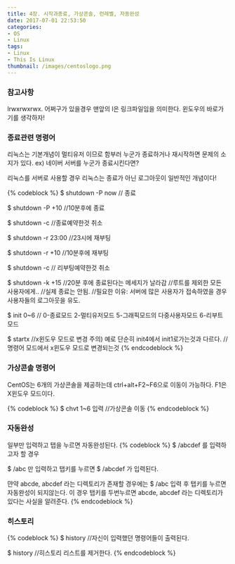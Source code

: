 ```yaml
---
title: 4장. 시작과종료, 가상콘솔, 런레벨, 자동완성
date: 2017-07-01 22:53:50
categories:
- OS
- Linux
tags:
- Linux
- This Is Linux
thumbnail: /images/centoslogo.png
---
```

### 참고사항
lrwxrwxrwx. 어쩌구가 있을경우 맨앞의 l은 링크파일임을 의미한다. 윈도우의 바로가기를 생각하자!

### 종료관련 명령어
리눅스는 기본개념이 멀티유저 이므로 함부러 누군가 종료하거나 재시작하면 문제의 소지가 있다. ex) 네이버 서버를 누군가 종료시킨다면?

리눅스를 서버로 사용할 경우 리눅스는 종료가 아닌 로그아웃이 일반적인 개념이다!

{% codeblock %}
$ shutdown -P now // 종료

$ shutdown -P +10 //10분후에 종료

$ shutdown -c //종료예약한것 취소

$ shutdown -r 23:00 //23시에 재부팅

$ shutdown -r +10 //10분후에 재부팅

$ shutdown -c // 리부팅예약한것 취소

$ shutdown -k +15  //20분 후에 종료된다는 메세지가 날라감
                  //루트를 제외한 모든 사용자에게..
                  //실제 종료는 안됨.
                  //필요한 이유: 서버에 많은 사용자가 접속하였을 경우 사용자들의 로그아웃을 유도.

$ init 0~6        // 0-종료모드 2-멀티유저모드 5-그래픽모드의 다중사용자모드 6-리부트모드

$ startx      //x윈도우 모드로 변경
              주의) 예로 단순히 init4에서 init1로가는것과 다르다.
              //명령어 모드에서 x윈도우 모드로 변경되는것
{% endcodeblock %}


### 가상콘솔 명령어
CentOS는 6개의 가상콘솔을 제공하는데 ctrl+alt+F2~F6으로 이동이 가능하다. F1은 X윈도우 모드이다.

{% codeblock %}
$ chvt 1~6 입력 //가상콘솔 이동
{% endcodeblock %}

### 자동완성
일부만 입력하고 탭을 누르면 자동완성된다.
{% codeblock %}
$ /abcdef
를 입력하고자 할 경우

$ /abc
만 입력하고 탭키를 누르면
$ /abcdef 가 입력된다.

먄약 abcde, abcdef 라는 디렉토리가 존재할 경우에는
$ /abc
입력 후 탭키를 누르면 자동완성이 되지않는다. 이 경우 탭키를 두번누르면 abcde, abcdef 라는 디렉토리가 있다는 사실을 알려준다.
{% endcodeblock %}


### 히스토리
{% codeblock %}
$ history //자신이 입력했던 명령어들이 출력된다.

$ history //히스토리 리스트를 제거한다.
{% endcodeblock %}
